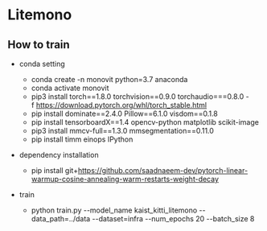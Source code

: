 # Litemono

## How to train
  * conda setting
    - conda create -n monovit python=3.7 anaconda
    - conda activate monovit
    - pip3 install torch==1.8.0 torchvision==0.9.0 torchaudio===0.8.0 -f https://download.pytorch.org/whl/torch_stable.html
    - pip install dominate==2.4.0 Pillow==6.1.0 visdom==0.1.8
    - pip install tensorboardX==1.4 opencv-python  matplotlib scikit-image
    - pip3 install mmcv-full==1.3.0 mmsegmentation==0.11.0
    - pip install timm einops IPython

  * dependency installation
    - pip install git+https://github.com/saadnaeem-dev/pytorch-linear-warmup-cosine-annealing-warm-restarts-weight-decay
  * train
    - python train.py --model_name kaist_kitti_litemono --data_path=../data --dataset=infra --num_epochs 20 --batch_size 8
